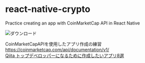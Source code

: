 # react-native-crypto
Practice creating an app with CoinMarketCap API in React Native

![ダウンロード](https://user-images.githubusercontent.com/65319510/207061878-83b2d82b-12ca-4f6e-9141-714469d1e658.gif)

CoinMarketCapAPIを使用したアプリ作成の練習  
https://coinmarketcap.com/api/documentation/v1/  
[Qiita トップデベロッパーになるために作成したいアプリ8選](https://qiita.com/baby-degu/items/f905c8ee972cf46ce11b#%E3%83%97%E3%83%AD%E3%82%B8%E3%82%A7%E3%82%AF%E3%83%883%E6%9A%97%E5%8F%B7%E9%80%9A%E8%B2%A8%E3%83%88%E3%83%A9%E3%83%83%E3%82%AB%E3%83%BC%E3%83%8D%E3%82%A4%E3%83%86%E3%82%A3%E3%83%96%E3%83%A2%E3%83%90%E3%82%A4%E3%83%AB%E3%82%A2%E3%83%97%E3%83%AA)
